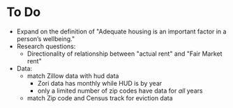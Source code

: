 # To Do

- Expand on the definition of "Adequate housing is an important factor in a person’s wellbeing."
- Research questions: 
  - Directionality of relationship between "actual rent" and "Fair Market rent"
- Data:
  - match Zillow data with hud data
    - Zori data has monthly while HUD is by year
    - only a limited number of zip codes have data for _all_ years
  - match Zip code and Census track for eviction data